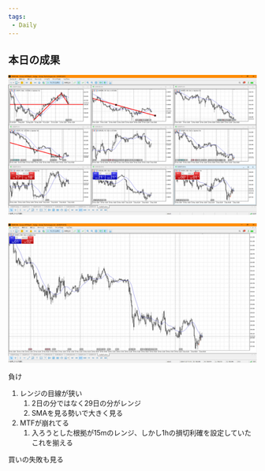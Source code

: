 ```yaml
---
tags:
 - Daily
---
```

## 本日の成果

![](../image/スクリーンショット%202024-12-02%20200843.png)

![](../image/Pasted%20image%2020241202200850.png)

負け
1. レンジの目線が狭い
    1. 2日の分ではなく29日の分がレンジ
    2. SMAを見る勢いで大きく見る
2. MTFが崩れてる
    1. 入ろうとした根拠が15mのレンジ、しかし1hの損切利確を設定していた
       これを揃える
       

買いの失敗も見る
